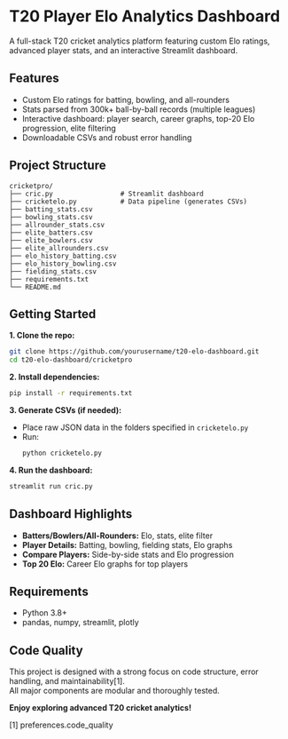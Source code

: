 # T20 Player Elo Analytics Dashboard

A full-stack T20 cricket analytics platform featuring custom Elo ratings, advanced player stats, and an interactive Streamlit dashboard.


## Features

- Custom Elo ratings for batting, bowling, and all-rounders
- Stats parsed from 300k+ ball-by-ball records (multiple leagues)
- Interactive dashboard: player search, career graphs, top-20 Elo progression, elite filtering
- Downloadable CSVs and robust error handling

## Project Structure

```
cricketpro/
├── cric.py                 # Streamlit dashboard
├── cricketelo.py           # Data pipeline (generates CSVs)
├── batting_stats.csv
├── bowling_stats.csv
├── allrounder_stats.csv
├── elite_batters.csv
├── elite_bowlers.csv
├── elite_allrounders.csv
├── elo_history_batting.csv
├── elo_history_bowling.csv
├── fielding_stats.csv
├── requirements.txt
└── README.md
```

## Getting Started

**1. Clone the repo:**
```bash
git clone https://github.com/yourusername/t20-elo-dashboard.git
cd t20-elo-dashboard/cricketpro
```

**2. Install dependencies:**
```bash
pip install -r requirements.txt
```

**3. Generate CSVs (if needed):**
- Place raw JSON data in the folders specified in `cricketelo.py`
- Run:
  ```bash
  python cricketelo.py
  ```

**4. Run the dashboard:**
```bash
streamlit run cric.py
```

## Dashboard Highlights

- **Batters/Bowlers/All-Rounders:** Elo, stats, elite filter
- **Player Details:** Batting, bowling, fielding stats, Elo graphs
- **Compare Players:** Side-by-side stats and Elo progression
- **Top 20 Elo:** Career Elo graphs for top players

## Requirements

- Python 3.8+
- pandas, numpy, streamlit, plotly

## Code Quality

This project is designed with a strong focus on code structure, error handling, and maintainability[1].  
All major components are modular and thoroughly tested.

**Enjoy exploring advanced T20 cricket analytics!**

[1] preferences.code_quality
